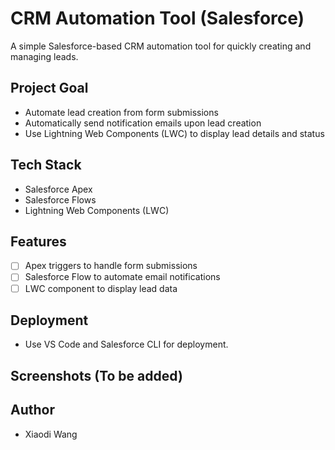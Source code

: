 # CRM Automation Tool (Salesforce)

A simple Salesforce-based CRM automation tool for quickly creating and managing leads.

## Project Goal

- Automate lead creation from form submissions
- Automatically send notification emails upon lead creation
- Use Lightning Web Components (LWC) to display lead details and status

## Tech Stack

- Salesforce Apex
- Salesforce Flows
- Lightning Web Components (LWC)

## Features

- [ ] Apex triggers to handle form submissions
- [ ] Salesforce Flow to automate email notifications
- [ ] LWC component to display lead data

## Deployment

- Use VS Code and Salesforce CLI for deployment.

## Screenshots (To be added)

## Author

- Xiaodi Wang
